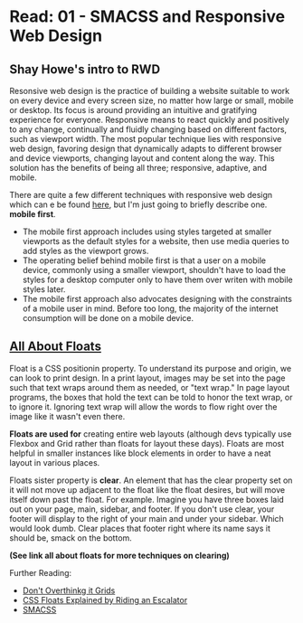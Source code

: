 # Read: 01 - SMACSS and Responsive Web Design

## Shay Howe's intro to RWD

Resonsive web design is the practice of building a website suitable to work on every device and every screen size, no matter how large or small, mobile or desktop. Its focus is around providing an intuitive and gratifying experience for everyone. 
Responsive means to react quickly and positively to any change, continually and fluidly changing based on different factors, such as viewport width. 
The most popular technique lies with responsive web design, favoring design that dynamically adapts to different browser and device viewports, changing layout and content along the way. This solution has the benefits of being all three; responsive, adaptive, and mobile.

There are quite a few different techniques with responsive web design which can e be found [here](https://learn.shayhowe.com/advanced-html-css/responsive-web-design/), but I'm just going to briefly describe one. **mobile first**.

- The mobile first approach includes using styles targeted at smaller viewports as the default styles for a website, then use media queries to add styles as the viewport grows. 
- The operating belief behind mobile first is that a user on a mobile device, commonly using a smaller viewport, shouldn't have to load the styles for a desktop computer only to have them over writen with mobile styles later.
- The mobile first approach also advocates designing with the constraints of a mobile user in mind. Before too long, the majority of the internet consumption will be done on a mobile device.

## [All About Floats](https://css-tricks.com/all-about-floats/)

Float is a CSS positionin property. To understand its purpose and origin, we can look to print design. In a print layout, images may be set into the page such that text wraps around them as needed, or "text wrap." 
In page layout programs, the boxes that hold the text can be told to honor the text wrap, or to ignore it. Ignoring text wrap will allow the words to flow right over the image like it wasn't even there. 

**Floats are used for** creating entire web layouts (although devs typically use Flexbox and Grid rather than floats for layout these days).
Floats are most helpful in smaller instances like block elements in order to have a neat layout in various places.

Floats sister property is **clear**. An element that has the clear property set on it will not move up adjacent to the float like the float desires, but will move itself down past the float. 
For example. 
Imagine you have three boxes laid out on your page, main, sidebar, and footer. If you don't use clear, your footer will display to the right of your main and under your sidebar. Which would look dumb.
Clear places that footer right where its name says it should be, smack on the bottom.

**(See link all about floats for more techniques on clearing)**

Further Reading:
- [Don't Overthinkg it Grids](https://css-tricks.com/dont-overthink-it-grids/)
- [CSS Floats Explained by Riding an Escalator](https://www.freecodecamp.org/news/css-floats-explained-by-riding-an-escalator-57fa55232333/)
- [SMACSS](http://smacss.com/)


  